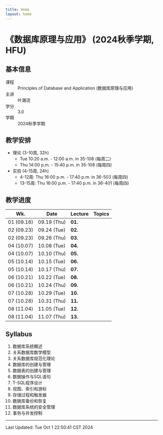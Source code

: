 ```yaml
---
title: Home
layout: home
---
```


# 《数据库原理与应用》 (2024秋季学期, HFU)

## 基本信息

<dl>
  <dt>课程</dt>
  <dd>Principles of Database and Application (数据库原理与应用)</dd>
  <dt>主讲</dt>
  <dd>叶潮流</dd>
  <dt>学分</dt>
  <dd>3.0</dd>
  <dt>学期</dt>
  <dd>2024秋季学期</dd>
</dl>

## 教学安排

- 理论 (3-10周, 32h)
	- Tue 10:20 a.m. - 12:00 a.m. in 35-108 (每周二)
	- Thu 14:00 p.m. - 15:40 p.m. in 35-108 (每周四)
- 实验 (4-15周, 24h)
	- 4-12周: Thu 16:00 p.m. - 17:40 p.m. in 36-503 (每周四)
	- 13-15周: Thu 16:00 p.m. - 17:40 p.m. in 36-401 (每周四)

## 教学进度

| Wk.        | Date        | Lecture | Topics |
| ---------- | ----------- | ------- | ------ |
| 01 (09.16) | 09.19 (Thu) | **01.**     |        |
| 02 (09.23) | 09.24 (Tue) | **02.**     |        |
| 02 (09.23) | 09.26 (Thu) | **03.**     |        |
| 04 (10.07) | 10.08 (Tue) | **04.**     |        |
| 04 (10.07) | 10.10 (Thu) | **05.**     |        |
| 05 (10.14) | 10.15 (Tue) | **06.**     |        |
| 05 (10.14) | 10.17 (Thu) | **07.**     |        |
| 06 (10.21) | 10.22 (Tue) | **08.**     |        |
| 06 (10.21) | 10.24 (Thu) | **09.**     |        |
| 07 (10.28) | 10.29 (Tue) | **10.**     |        |
| 07 (10.28) | 10.31 (Thu) | **11.**     |        |
| 08 (11.04) | 11.05 (Tue) | **12.**     |        |
| 08 (11.04) | 11.07 (Thu) | **13.**     |        |

## Syllabus

1. 数据库系统概述
2. 关系数据库数学模型
3. 关系数据库规范化理论
4. 数据库的创建与管理
5. 数据表的创建与管理
6. 数据操作与SQL语句
7. T-SQL程序设计
8. 视图、索引和游标
9. 存储过程和触发器
10. 数据库备份和恢复
11. 数据库系统的安全管理
12. 事务与并发控制

---

Last Updated: Tue Oct  1 22:50:41 CST 2024
